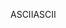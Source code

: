 <span data-ttu-id="f2aa5-101">ASCII</span><span class="sxs-lookup"><span data-stu-id="f2aa5-101">ASCII</span></span>